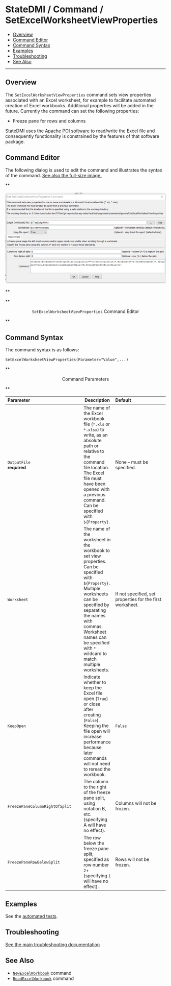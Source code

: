 # StateDMI / Command / SetExcelWorksheetViewProperties #

* [Overview](#overview)
* [Command Editor](#command-editor)
* [Command Syntax](#command-syntax)
* [Examples](#examples)
* [Troubleshooting](#troubleshooting)
* [See Also](#see-also)

-------------------------

## Overview ##

The `SetExcelWorksheetViewProperties` command sets view properties associated with an Excel worksheet,
for example to facilitate automated creation of Excel workbooks.
Additional properties will be added in the future.
Currently the command can set the following properties:

* Freeze pane for rows and columns

StateDMI uses the [Apache POI software](http://poi.apache.org) to read/write the Excel file
and consequently functionality is constrained by the features of that software package.

## Command Editor ##

The following dialog is used to edit the command and illustrates the syntax of the command.
<a href="../SetExcelWorksheetViewProperties.png">See also the full-size image.</a>

**<p style="text-align: center;">
![SetExcelWorksheetViewProperties command editor](SetExcelWorksheetViewProperties.png)
</p>**

**<p style="text-align: center;">
`SetExcelWorksheetViewProperties` Command Editor
</p>**

## Command Syntax ##

The command syntax is as follows:

```text
SetExcelWorksheetViewProperties(Parameter="Value",...)
```
**<p style="text-align: center;">
Command Parameters
</p>**

|**Parameter**&nbsp;&nbsp;&nbsp;&nbsp;&nbsp;&nbsp;&nbsp;&nbsp;&nbsp;&nbsp;&nbsp;&nbsp;&nbsp;&nbsp;&nbsp;&nbsp;&nbsp;&nbsp;&nbsp;&nbsp;&nbsp;&nbsp;&nbsp;&nbsp;&nbsp;&nbsp;&nbsp;&nbsp;&nbsp;&nbsp;&nbsp;&nbsp;&nbsp;&nbsp;&nbsp;&nbsp;&nbsp;&nbsp;&nbsp;&nbsp;&nbsp;|**Description**|**Default**&nbsp;&nbsp;&nbsp;&nbsp;&nbsp;&nbsp;&nbsp;&nbsp;&nbsp;&nbsp;&nbsp;&nbsp;&nbsp;&nbsp;&nbsp;&nbsp;&nbsp;&nbsp;&nbsp;&nbsp;&nbsp;&nbsp;&nbsp;&nbsp;&nbsp;&nbsp;&nbsp;|
|--------------|-----------------|-----------------|
|`OutputFile`<br>**required**|The name of the Excel workbook file (`*.xls` or `*.xlsx`) to write, as an absolute path or relative to the command file location.  The Excel file must have been opened with a previous command.  Can be specified with `${Property}`.|None – must be specified.|
|`Worksheet`|The name of the worksheet in the workbook to set view properties.  Can be specified with `${Property}`.  Multiple worksheets can be specified by separating the names with commas.  Worksheet names can be specified with `*` wildcard to match multiple worksheets.|If not specified, set properties for the first worksheet.|
|`KeepOpen`|Indicate whether to keep the Excel file open (`True`) or close after creating (`False`).  Keeping the file open will increase performance because later commands will not need to reread the workbook.|`False`|
|`FreezePaneColumnRightOfSplit`|The column to the right of the freeze pane split, using notation B, etc. (specifying A will have no effect).|Columns will not be frozen.|
|`FreezePaneRowBelowSplit`|The row below the freeze pane split, specified as row number `2`+ (specifying `1` will have no effect).|Rows will not be frozen.|

## Examples ##

See the [automated tests](https://github.com/OpenCDSS/cdss-app-statedmi-test/tree/master/test/regression/commands/SetExcelWorksheetViewProperties).

## Troubleshooting ##

[See the main troubleshooting documentation](../../troubleshooting/troubleshooting.md)

## See Also ##

* [`NewExcelWorkbook`](../NewExcelWorkbook/NewExcelWorkbook) command
* [`ReadExcelWorkbook`](../ReadExcelWorkbook/ReadExcelWorkbook) command
